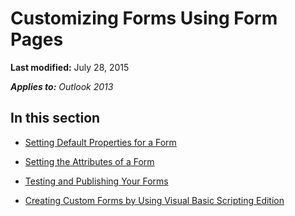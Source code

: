 
# Customizing Forms Using Form Pages

 **Last modified:** July 28, 2015

 _**Applies to:** Outlook 2013_

## In this section


-  [Setting Default Properties for a Form](dd3dd5c6-bc23-70d5-ae6c-b8a2bb4e9a66.md)
    
-  [Setting the Attributes of a Form](7c170a7b-fe1e-32be-3841-535e8f29dae4.md)
    
-  [Testing and Publishing Your Forms](5aed1f8e-9aba-ec8e-8514-b3af32bf8e7d.md)
    
-  [Creating Custom Forms by Using Visual Basic Scripting Edition](b3e31db1-299f-ddbc-4bb1-fdf4c9ea8313.md)
    
